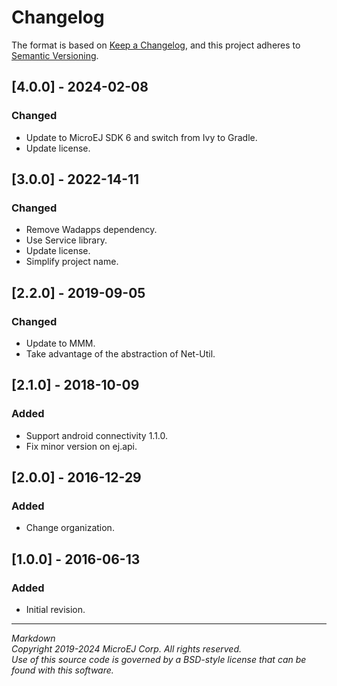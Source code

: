 # Changelog

The format is based on [Keep a Changelog](https://keepachangelog.com/en/1.0.0/),
and this project adheres to [Semantic Versioning](https://semver.org/spec/v2.0.0.html).

## [4.0.0] - 2024-02-08

### Changed

  - Update to MicroEJ SDK 6 and switch from Ivy to Gradle.
  - Update license.

## [3.0.0] - 2022-14-11

### Changed

  - Remove Wadapps dependency.
  - Use Service library.
  - Update license.
  - Simplify project name.

## [2.2.0] - 2019-09-05

### Changed

  - Update to MMM.
  - Take advantage of the abstraction of Net-Util.
  
## [2.1.0] - 2018-10-09

### Added

  - Support android connectivity 1.1.0.
  - Fix minor version on ej.api.

## [2.0.0] - 2016-12-29

### Added

  - Change organization.
  
## [1.0.0] - 2016-06-13

### Added

  - Initial revision.

---  
_Markdown_   
_Copyright 2019-2024 MicroEJ Corp. All rights reserved._   
_Use of this source code is governed by a BSD-style license that can be found with this software._   
